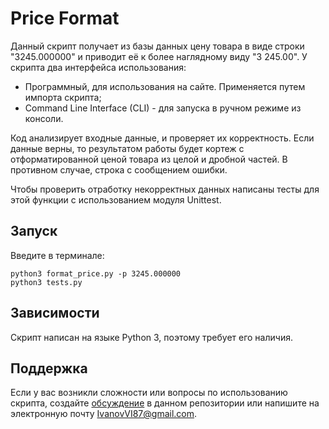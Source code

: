 
# Price Format

Данный скрипт получает из базы данных цену товара в виде строки "3245.000000" и приводит её к более наглядному виду "3 245.00".
У скрипта два интерфейса использования:

* Программный, для использования на сайте. Применяется путем импорта скрипта;
* Command Line Interface (CLI) - для запуска в ручном режиме из консоли.

Код анализирует входные данные, и проверяет их корректность.
Если данные верны, то результатом работы будет кортеж с отформатированной ценой товара из целой и дробной частей.
В противном случае, строка с сообщением ошибки.

Чтобы проверить отработку некорректных данных написаны тесты для этой функции с использованием модуля Unittest.

## Запуск

Введите в терминале:

    python3 format_price.py -p 3245.000000
    python3 tests.py

## Зависимости

Скрипт написан на языке Python 3, поэтому требует его наличия.

## Поддержка

Если у вас возникли сложности или вопросы по использованию скрипта, создайте 
[обсуждение][] в данном репозитории или напишите на электронную почту 
<IvanovVI87@gmail.com>.

[обсуждение]: https://github.com/santax666/18_price_format/issues
[ссылке]: http://docs.python-requests.org/en/master/
